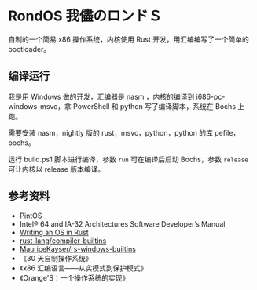 # RondOS 我儘のロンドＳ

自制的一个简易 x86 操作系统，内核使用 Rust 开发，用汇编编写了一个简单的 bootloader。

## 编译运行

我是用 Windows 做的开发，汇编器是 nasm ，内核的编译到 i686-pc-windows-msvc，拿 PowerShell 和 python 写了编译脚本，系统在 Bochs 上跑。

需要安装 nasm，nightly 版的 rust，msvc，python，python 的库 pefile，bochs。

运行 build.ps1 脚本进行编译，参数 `run` 可在编译后启动 Bochs，参数 `release` 可让内核以 release 版本编译。

## 参考资料

* PintOS
* Intel® 64 and IA-32 Architectures Software Developer’s Manual
* [Writing an OS in Rust](https://os.phil-opp.com/) 
* [rust-lang/compiler-builtins](https://github.com/rust-lang/compiler-builtins)
* [MauriceKayser/rs-windows-builtins](https://github.com/MauriceKayser/rs-windows-builtins)
* 《30 天自制操作系统》
* 《x86 汇编语言——从实模式到保护模式》
* 《Orange'S：一个操作系统的实现》